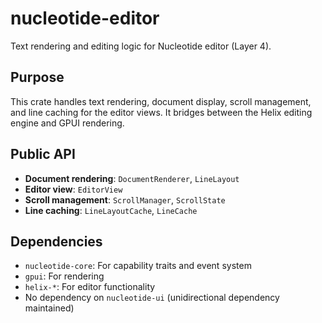 # nucleotide-editor

Text rendering and editing logic for Nucleotide editor (Layer 4).

## Purpose

This crate handles text rendering, document display, scroll management, and line caching for the editor views. It bridges between the Helix editing engine and GPUI rendering.

## Public API

- **Document rendering**: `DocumentRenderer`, `LineLayout`
- **Editor view**: `EditorView`
- **Scroll management**: `ScrollManager`, `ScrollState`
- **Line caching**: `LineLayoutCache`, `LineCache`

## Dependencies

- `nucleotide-core`: For capability traits and event system
- `gpui`: For rendering
- `helix-*`: For editor functionality
- No dependency on `nucleotide-ui` (unidirectional dependency maintained)